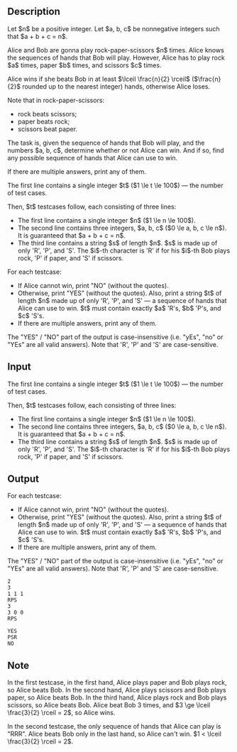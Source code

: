 ## Description

<div><p>Let $n$ be a positive integer. Let $a, b, c$ be nonnegative integers such that $a + b + c = n$.</p><p>Alice and Bob are gonna play rock-paper-scissors $n$ times. Alice knows the sequences of hands that Bob will play. However, Alice has to play rock $a$ times, paper $b$ times, and scissors $c$ times.</p><p>Alice wins if she beats Bob in at least $\lceil \frac{n}{2} \rceil$ ($\frac{n}{2}$ rounded up to the nearest integer) hands, otherwise Alice loses.</p><p>Note that in rock-paper-scissors:</p><ul> <li> rock beats scissors; </li><li> paper beats rock; </li><li> scissors beat paper. </li></ul><p>The task is, given the sequence of hands that Bob will play, and the numbers $a, b, c$, determine whether or not Alice can win. And if so, find any possible sequence of hands that Alice can use to win.</p><p>If there are multiple answers, print any of them.</p></div><div class="input-specification"><p>The first line contains a single integer $t$ ($1 \le t \le 100$) — the number of test cases.</p><p>Then, $t$ testcases follow, each consisting of three lines: </p><ul> <li> The first line contains a single integer $n$ ($1 \le n \le 100$). </li><li> The second line contains three integers, $a, b, c$ ($0 \le a, b, c \le n$). It is guaranteed that $a + b + c = n$. </li><li> The third line contains a string $s$ of length $n$. $s$ is made up of only '<span class="tex-font-style-tt">R</span>', '<span class="tex-font-style-tt">P</span>', and '<span class="tex-font-style-tt">S</span>'. The $i$-th character is '<span class="tex-font-style-tt">R</span>' if for his $i$-th Bob plays rock, '<span class="tex-font-style-tt">P</span>' if paper, and '<span class="tex-font-style-tt">S</span>' if scissors. </li></ul></div><div class="output-specification"><p>For each testcase: </p><ul> <li> If Alice cannot win, print "<span class="tex-font-style-tt">NO</span>" (without the quotes). </li><li> Otherwise, print "<span class="tex-font-style-tt">YES</span>" (without the quotes). Also, print a string $t$ of length $n$ made up of only '<span class="tex-font-style-tt">R</span>', '<span class="tex-font-style-tt">P</span>', and '<span class="tex-font-style-tt">S</span>' — a sequence of hands that Alice can use to win. $t$ must contain exactly $a$ '<span class="tex-font-style-tt">R</span>'s, $b$ '<span class="tex-font-style-tt">P</span>'s, and $c$ '<span class="tex-font-style-tt">S</span>'s. </li><li> If there are multiple answers, print any of them. </li></ul><p>The "<span class="tex-font-style-tt">YES</span>" / "<span class="tex-font-style-tt">NO</span>" part of the output is case-insensitive (i.e. "<span class="tex-font-style-tt">yEs</span>", "<span class="tex-font-style-tt">no</span>" or "<span class="tex-font-style-tt">YEs</span>" are all valid answers). Note that '<span class="tex-font-style-tt">R</span>', '<span class="tex-font-style-tt">P</span>' and '<span class="tex-font-style-tt">S</span>' are case-sensitive.</p></div>

## Input

<p>The first line contains a single integer $t$ ($1 \le t \le 100$) — the number of test cases.</p><p>Then, $t$ testcases follow, each consisting of three lines: </p><ul> <li> The first line contains a single integer $n$ ($1 \le n \le 100$). </li><li> The second line contains three integers, $a, b, c$ ($0 \le a, b, c \le n$). It is guaranteed that $a + b + c = n$. </li><li> The third line contains a string $s$ of length $n$. $s$ is made up of only '<span class="tex-font-style-tt">R</span>', '<span class="tex-font-style-tt">P</span>', and '<span class="tex-font-style-tt">S</span>'. The $i$-th character is '<span class="tex-font-style-tt">R</span>' if for his $i$-th Bob plays rock, '<span class="tex-font-style-tt">P</span>' if paper, and '<span class="tex-font-style-tt">S</span>' if scissors. </li></ul>

## Output

<p>For each testcase: </p><ul> <li> If Alice cannot win, print "<span class="tex-font-style-tt">NO</span>" (without the quotes). </li><li> Otherwise, print "<span class="tex-font-style-tt">YES</span>" (without the quotes). Also, print a string $t$ of length $n$ made up of only '<span class="tex-font-style-tt">R</span>', '<span class="tex-font-style-tt">P</span>', and '<span class="tex-font-style-tt">S</span>' — a sequence of hands that Alice can use to win. $t$ must contain exactly $a$ '<span class="tex-font-style-tt">R</span>'s, $b$ '<span class="tex-font-style-tt">P</span>'s, and $c$ '<span class="tex-font-style-tt">S</span>'s. </li><li> If there are multiple answers, print any of them. </li></ul><p>The "<span class="tex-font-style-tt">YES</span>" / "<span class="tex-font-style-tt">NO</span>" part of the output is case-insensitive (i.e. "<span class="tex-font-style-tt">yEs</span>", "<span class="tex-font-style-tt">no</span>" or "<span class="tex-font-style-tt">YEs</span>" are all valid answers). Note that '<span class="tex-font-style-tt">R</span>', '<span class="tex-font-style-tt">P</span>' and '<span class="tex-font-style-tt">S</span>' are case-sensitive.</p>





```input1
2
3
1 1 1
RPS
3
3 0 0
RPS
```




```output1
YES
PSR
NO
```



## Note

<p>In the first testcase, in the first hand, Alice plays paper and Bob plays rock, so Alice beats Bob. In the second hand, Alice plays scissors and Bob plays paper, so Alice beats Bob. In the third hand, Alice plays rock and Bob plays scissors, so Alice beats Bob. Alice beat Bob 3 times, and $3 \ge \lceil \frac{3}{2} \rceil = 2$, so Alice wins.</p><p>In the second testcase, the only sequence of hands that Alice can play is "<span class="tex-font-style-tt">RRR</span>". Alice beats Bob only in the last hand, so Alice can't win. $1 &lt; \lceil \frac{3}{2} \rceil = 2$.</p>
